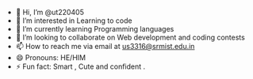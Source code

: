 - 👋 Hi, I’m @ut220405
- 👀 I’m interested in Learning to code
- 🌱 I’m currently learning Programming languages
- 💞️ I’m looking to collaborate on Web development and coding contests 
- 📫 How to reach me via email at us3316@srmist.edu.in
- 😄 Pronouns: HE/HIM
- ⚡ Fun fact: Smart , Cute and confident . 

<!---
ut220405/ut220405 is a ✨ special ✨ repository because its `README.md` (this file) appears on your GitHub profile.
You can click the Preview link to take a look at your changes.
--->
